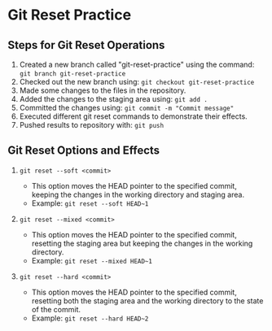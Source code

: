 # Git Reset Practice

## Steps for Git Reset Operations

1. Created a new branch called "git-reset-practice" using the command: `git branch git-reset-practice`
2. Checked out the new branch using: `git checkout git-reset-practice`
3. Made some changes to the files in the repository.
4. Added the changes to the staging area using: `git add .`
5. Committed the changes using: `git commit -m "Commit message"`
6. Executed different git reset commands to demonstrate their effects.
7. Pushed results to repository with: `git push`

## Git Reset Options and Effects

1. `git reset --soft <commit>`
   - This option moves the HEAD pointer to the specified commit, keeping the changes in the working directory and staging area.
   - Example: `git reset --soft HEAD~1`

2. `git reset --mixed <commit>`
   - This option moves the HEAD pointer to the specified commit, resetting the staging area but keeping the changes in the working directory.
   - Example: `git reset --mixed HEAD~1`

3. `git reset --hard <commit>`
   - This option moves the HEAD pointer to the specified commit, resetting both the staging area and the working directory to the state of the commit.
   - Example: `git reset --hard HEAD~2`